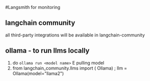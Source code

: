 #Langsmith for monitoring

## langchain community

all third-party integrations will be available in langchain-community

## ollama - to run llms locally

1. do `ollama run <model name>` E pulling model
2. from langchain_community.llms import ( Ollama) ; llm = Ollama(model="llama2")
